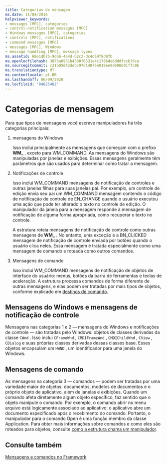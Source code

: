 ```yaml
---
title: Categorias de mensagem
ms.date: 11/04/2016
helpviewer_keywords:
- messages [MFC], categories
- control-notification messages [MFC]
- Windows messages [MFC], categories
- controls [MFC], notifications
- command messages [MFC]
- messages [MFC], Windows
- message handling [MFC], message types
ms.assetid: 68e1db75-9da6-4a4d-b2c2-dc4d59f8d87b
ms.openlocfilehash: 3875a6931b4380f0531e4c1786de6dddfccb76ca
ms.sourcegitcommit: c21b05042debc97d14875e019ee9d698691ffc0b
ms.translationtype: MT
ms.contentlocale: pt-BR
ms.lasthandoff: 06/09/2020
ms.locfileid: "84625462"
---
```

# <a name="message-categories"></a>Categorias de mensagem

Para que tipos de mensagens você escreve manipuladores há três categorias principais:

1. mensagens do Windows

   Isso inclui principalmente as mensagens que começam com o prefixo **WM_** , exceto para WM_COMMAND. As mensagens do Windows são manipuladas por janelas e exibições. Essas mensagens geralmente têm parâmetros que são usados para determinar como tratar a mensagem.

1. Notificações de controle

   Isso inclui WM_COMMAND mensagens de notificação de controles e outras janelas filhas para suas janelas pai. Por exemplo, um controle de edição envia seu pai um WM_COMMAND mensagem contendo o código de notificação de controle de EN_CHANGE quando o usuário executou uma ação que pode ter alterado o texto no controle de edição. O manipulador da janela para a mensagem responde à mensagem de notificação de alguma forma apropriada, como recuperar o texto no controle.

   A estrutura roteia mensagens de notificação de controle como outras mensagens de **WM_** . No entanto, uma exceção é a BN_CLICKED mensagem de notificação de controle enviada por botões quando o usuário clica neles. Essa mensagem é tratada especialmente como uma mensagem de comando e roteada como outros comandos.

1. Mensagens de comando

   Isso inclui WM_COMMAND mensagens de notificação de objetos de interface do usuário: menus, botões da barra de ferramentas e teclas de aceleração. A estrutura processa comandos de forma diferente de outras mensagens, e elas podem ser tratadas por mais tipos de objetos, conforme explicado em [destinos de comando](command-targets.md).

## <a name="windows-messages-and-control-notification-messages"></a><a name="_core_windows_messages_and_control.2d.notification_messages"></a>Mensagens do Windows e mensagens de notificação de controle

Mensagens nas categorias 1 e 2 — mensagens do Windows e notificações de controle — são tratadas pelo Windows: objetos de classes derivadas da classe `CWnd` . Isso inclui `CFrameWnd` , `CMDIFrameWnd` , `CMDIChildWnd` , `CView` , `CDialog` e suas próprias classes derivadas dessas classes base. Esses objetos encapsulam um `HWND` , um identificador para uma janela do Windows.

## <a name="command-messages"></a><a name="_core_command_messages"></a>Mensagens de comando

As mensagens na categoria 3 — comandos — podem ser tratadas por uma variedade maior de objetos: documentos, modelos de documentos e o próprio objeto de aplicativo, além de janelas e exibições. Quando um comando afeta diretamente algum objeto específico, faz sentido que o objeto manipule o comando. Por exemplo, o comando abrir no menu arquivo está logicamente associado ao aplicativo: o aplicativo abre um documento especificado após o recebimento do comando. Portanto, o manipulador para o comando Open é uma função membro da classe Application. Para obter mais informações sobre comandos e como eles são roteados para objetos, consulte [como a estrutura chama um manipulador](how-the-framework-calls-a-handler.md).

## <a name="see-also"></a>Consulte também

[Mensagens e comandos no Framework](messages-and-commands-in-the-framework.md)
